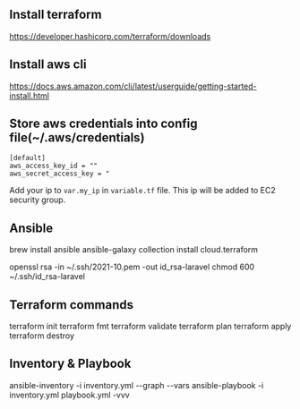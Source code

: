 ## Install terraform
https://developer.hashicorp.com/terraform/downloads

## Install aws cli
https://docs.aws.amazon.com/cli/latest/userguide/getting-started-install.html

## Store aws credentials into config file(~/.aws/credentials)
```
[default]
aws_access_key_id = ""
aws_secret_access_key = "
```

Add your ip to `var.my_ip` in `variable.tf` file. This ip will be added to EC2 security group.

## Ansible
brew install ansible
ansible-galaxy collection install cloud.terraform

openssl rsa -in ~/.ssh/2021-10.pem -out id_rsa-laravel
chmod 600 ~/.ssh/id_rsa-laravel

## Terraform commands
terraform init
terraform fmt
terraform validate
terraform plan
terraform apply
terraform destroy

## Inventory & Playbook
ansible-inventory -i inventory.yml --graph --vars
ansible-playbook -i inventory.yml playbook.yml -vvv
